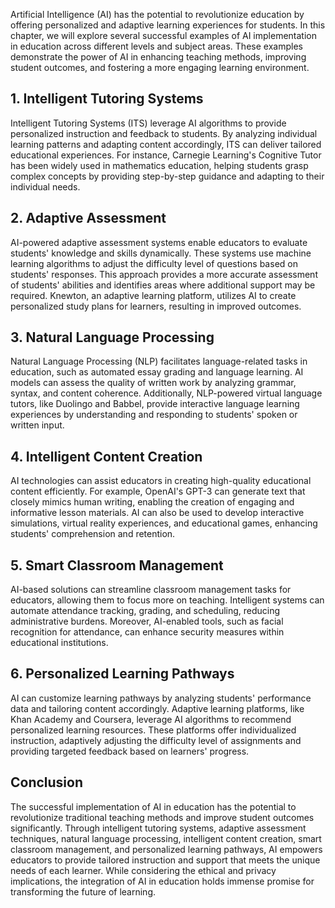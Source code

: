 
Artificial Intelligence (AI) has the potential to revolutionize education by offering personalized and adaptive learning experiences for students. In this chapter, we will explore several successful examples of AI implementation in education across different levels and subject areas. These examples demonstrate the power of AI in enhancing teaching methods, improving student outcomes, and fostering a more engaging learning environment.

## 1\. Intelligent Tutoring Systems

Intelligent Tutoring Systems (ITS) leverage AI algorithms to provide personalized instruction and feedback to students. By analyzing individual learning patterns and adapting content accordingly, ITS can deliver tailored educational experiences. For instance, Carnegie Learning's Cognitive Tutor has been widely used in mathematics education, helping students grasp complex concepts by providing step-by-step guidance and adapting to their individual needs.

## 2\. Adaptive Assessment

AI-powered adaptive assessment systems enable educators to evaluate students' knowledge and skills dynamically. These systems use machine learning algorithms to adjust the difficulty level of questions based on students' responses. This approach provides a more accurate assessment of students' abilities and identifies areas where additional support may be required. Knewton, an adaptive learning platform, utilizes AI to create personalized study plans for learners, resulting in improved outcomes.

## 3\. Natural Language Processing

Natural Language Processing (NLP) facilitates language-related tasks in education, such as automated essay grading and language learning. AI models can assess the quality of written work by analyzing grammar, syntax, and content coherence. Additionally, NLP-powered virtual language tutors, like Duolingo and Babbel, provide interactive language learning experiences by understanding and responding to students' spoken or written input.

## 4\. Intelligent Content Creation

AI technologies can assist educators in creating high-quality educational content efficiently. For example, OpenAI's GPT-3 can generate text that closely mimics human writing, enabling the creation of engaging and informative lesson materials. AI can also be used to develop interactive simulations, virtual reality experiences, and educational games, enhancing students' comprehension and retention.

## 5\. Smart Classroom Management

AI-based solutions can streamline classroom management tasks for educators, allowing them to focus more on teaching. Intelligent systems can automate attendance tracking, grading, and scheduling, reducing administrative burdens. Moreover, AI-enabled tools, such as facial recognition for attendance, can enhance security measures within educational institutions.

## 6\. Personalized Learning Pathways

AI can customize learning pathways by analyzing students' performance data and tailoring content accordingly. Adaptive learning platforms, like Khan Academy and Coursera, leverage AI algorithms to recommend personalized learning resources. These platforms offer individualized instruction, adaptively adjusting the difficulty level of assignments and providing targeted feedback based on learners' progress.

## Conclusion

The successful implementation of AI in education has the potential to revolutionize traditional teaching methods and improve student outcomes significantly. Through intelligent tutoring systems, adaptive assessment techniques, natural language processing, intelligent content creation, smart classroom management, and personalized learning pathways, AI empowers educators to provide tailored instruction and support that meets the unique needs of each learner. While considering the ethical and privacy implications, the integration of AI in education holds immense promise for transforming the future of learning.
